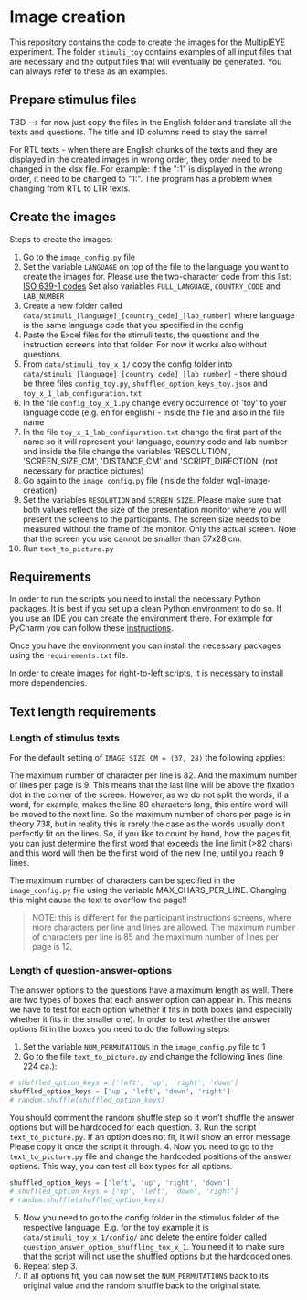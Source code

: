 # Image creation

This repository contains the code to create the images for the MultiplEYE experiment. The folder `stimuli_toy` contains
examples of all input files that are necessary and the output files that will eventually be generated. You can always
refer to these as an examples.

## Prepare stimulus files

TBD --> for now just copy the files in the English folder and translate all the texts and questions. The title and ID
columns need to stay the same!

For RTL texts - when there are English chunks of the texts and they are displayed in the
created images in wrong order, they order need to be changed in the xlsx file. For example:
if the ":1" is displayed in the wrong order, it need to be changed to "1:". The program has a problem when changing from RTL to LTR texts.

## Create the images

Steps to create the images:

1. Go to the `image_config.py` file
2. Set the variable `LANGUAGE` on top of the file to the language you want to create the images for. Please use the
   two-character code from this list: [ISO 639-1 codes](https://en.wikipedia.org/wiki/List_of_ISO_639-1_codes)
   Set also variables `FULL_LANGUAGE`, `COUNTRY_CODE` and `LAB_NUMBER`
3. Create a new folder called `data/stimuli_[language]_[country_code]_[lab_number]` where language is the same language code that you specified in the
   config   
4. Paste the Excel files for the stimuli texts, the questions and the instruction screens into that folder. For now it works
   also without questions.
5. From `data/stimuli_toy_x_1/` copy the config folder into `data/stimuli_[language]_[country_code]_[lab_number]` - there should be three files `config_toy.py`,
   `shuffled_option_keys_toy.json` and `toy_x_1_lab_configuration.txt`
6. In the file `config_toy_x_1.py` change every occurrence of 'toy' to your language code (e.g. en for english) - inside the file
   and also in the file name
7. In the file `toy_x_1_lab_configuration.txt` change the first part of the name so it will represent your language, country code
   and lab number and inside the file change the variables 'RESOLUTION', 'SCREEN_SIZE_CM', 'DISTANCE_CM' and 'SCRIPT_DIRECTION'
   (not necessary for practice pictures)
8. Go again to the `image_config.py` file (inside the folder wg1-image-creation)
9. Set the variables `RESOLUTION` and `SCREEN SIZE`. Please make sure that both values reflect the size of the
   presentation monitor
   where you will present the screens to the participants.
   The screen size needs to be measured without the frame of the monitor. Only the actual screen. Note that the screen
   you use cannot be smaller than 37x28 cm.
10. Run `text_to_picture.py`

## Requirements

In order to run the scripts you need to install the necessary Python packages. It is best if you set up a
clean Python environment to do so. If you use an IDE you can create the environment there. For example for
PyCharm you can follow these [instructions](https://www.jetbrains.com/help/pycharm/creating-virtual-environment.html).

Once you have the environment you can install the necessary packages using the `requirements.txt` file.

In order to create images for right-to-left scripts, it is necessary to install more dependencies.


## Text length requirements

### Length of stimulus texts
For the default setting of `IMAGE_SIZE_CM = (37, 28)` the following applies:

The maximum number of character per line is 82. And the maximum number of lines per page is 9. This means that the last
line will be above the fixation dot in the corner of the screen.
However, as we do not split the words, if a word, for example, makes the line 80 characters long, 
this entire word will be moved to the next line. So the maximum number of chars per page is in theory 738, 
but in reality this is rarely the case as the words usually don’t perfectly fit on the lines. 
So, if you like to count by hand, how the pages fit, you can just determine the first word that exceeds the line 
limit (>82 chars) and this word will then be the first word of the new line, until you reach 9 lines.

The maximum number of characters can be specified in the `image_config.py` file using the variable MAX_CHARS_PER_LINE.
Changing this might cause the text to overflow the page!!

> NOTE: this is different for the participant instructions screens, where more characters per line and lines are allowed.
> The maximum number of characters per line is 85 and the maximum number of lines per page is 12.

### Length of question-answer-options
The answer options to the questions have a maximum length as well. There are two types of boxes that each answer option can appear in.
This means we have to test for each option whether it fits in both boxes (and especially whether it fits in the smaller one).
In order to test whether the answer options fit in the boxes
you need to do the following steps:
1. Set the variable `NUM_PERMUTATIONS` in the `image_config.py` file to 1
2. Go to the file `text_to_picture.py` and change the following lines (line 224 ca.):
```python
# shuffled_option_keys = ['left', 'up', 'right', 'down']
shuffled_option_keys = ['up', 'left', 'down', 'right']
# random.shuffle(shuffled_option_keys)
```
You should comment the random shuffle step so it won't shuffle the answer options but will be hardcoded for each question.
3. Run the script `text_to_picture.py`. If an option does not fit, it will show an error message. Please copy it once the script it through.
4. Now you need to go to the `text_to_picture.py` file and change the hardcoded positions of the answer options. This way, you can test all box types for all options.
```python
shuffled_option_keys = ['left', 'up', 'right', 'down']
# shuffled_option_keys = ['up', 'left', 'down', 'right']
# random.shuffle(shuffled_option_keys)
```
5. Now you need to go to the config folder in the stimulus folder of the respective language. E.g. for the toy example 
it is `data/stimuli_toy_x_1/config/` and delete the entire folder called `question_answer_option_shuffling_tox_x_1`.
You need it to make sure that the script will not use the shuffled options but the hardcoded ones.
6. Repeat step 3.
7. If all options fit, you can now set the `NUM_PERMUTATIONS` back to its original value and the random shuffle back to the original state.
